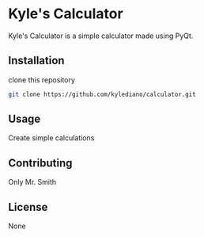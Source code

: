 # Kyle's Calculator

Kyle's Calculator is a simple calculator made using PyQt.

## Installation

clone this repository

```bash
git clone https://github.com/kylediano/calculator.git
```

## Usage

Create simple calculations


## Contributing
Only Mr. Smith

## License
None
